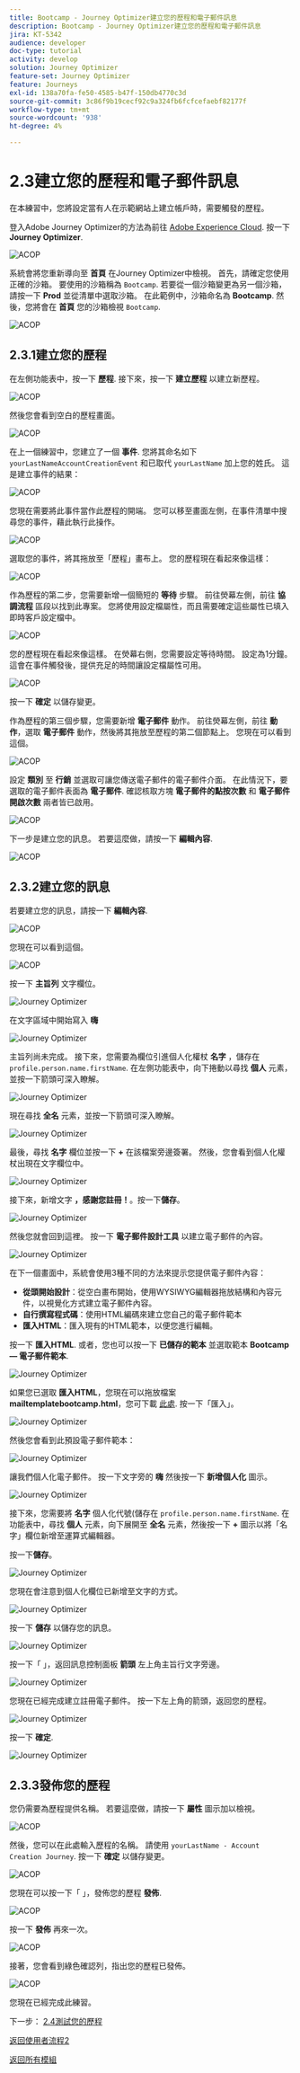 ```yaml
---
title: Bootcamp - Journey Optimizer建立您的歷程和電子郵件訊息
description: Bootcamp - Journey Optimizer建立您的歷程和電子郵件訊息
jira: KT-5342
audience: developer
doc-type: tutorial
activity: develop
solution: Journey Optimizer
feature-set: Journey Optimizer
feature: Journeys
exl-id: 138a70fa-fe50-4585-b47f-150db4770c3d
source-git-commit: 3c86f9b19cecf92c9a324fb6fcfcefaebf82177f
workflow-type: tm+mt
source-wordcount: '938'
ht-degree: 4%

---
```


# 2.3建立您的歷程和電子郵件訊息

在本練習中，您將設定當有人在示範網站上建立帳戶時，需要觸發的歷程。

登入Adobe Journey Optimizer的方法為前往 [Adobe Experience Cloud](https://experience.adobe.com). 按一下 **Journey Optimizer**.

![ACOP](./images/acophome.png)

系統會將您重新導向至 **首頁**  在Journey Optimizer中檢視。 首先，請確定您使用正確的沙箱。 要使用的沙箱稱為 `Bootcamp`. 若要從一個沙箱變更為另一個沙箱，請按一下 **Prod** 並從清單中選取沙箱。 在此範例中，沙箱命名為 **Bootcamp**. 然後，您將會在 **首頁** 您的沙箱檢視 `Bootcamp`.

![ACOP](./images/acoptriglp.png)

## 2.3.1建立您的歷程

在左側功能表中，按一下 **歷程**. 接下來，按一下 **建立歷程** 以建立新歷程。

![ACOP](./images/createjourney.png)

然後您會看到空白的歷程畫面。

![ACOP](./images/journeyempty.png)

在上一個練習中，您建立了一個 **事件**. 您將其命名如下 `yourLastNameAccountCreationEvent` 和已取代 `yourLastName` 加上您的姓氏。 這是建立事件的結果：

![ACOP](./images/eventdone.png)

您現在需要將此事件當作此歷程的開端。 您可以移至畫面左側，在事件清單中搜尋您的事件，藉此執行此操作。

![ACOP](./images/eventlist.png)

選取您的事件，將其拖放至「歷程」畫布上。 您的歷程現在看起來像這樣：

![ACOP](./images/journeyevent.png)

作為歷程的第二步，您需要新增一個簡短的 **等待** 步驟。 前往熒幕左側，前往 **協調流程** 區段以找到此專案。 您將使用設定檔屬性，而且需要確定這些屬性已填入即時客戶設定檔中。

![ACOP](./images/journeywait.png)

您的歷程現在看起來像這樣。 在熒幕右側，您需要設定等待時間。 設定為1分鐘。 這會在事件觸發後，提供充足的時間讓設定檔屬性可用。

![ACOP](./images/journeywait1.png)

按一下 **確定** 以儲存變更。

作為歷程的第三個步驟，您需要新增 **電子郵件** 動作。 前往熒幕左側，前往 **動作**，選取 **電子郵件** 動作，然後將其拖放至歷程的第二個節點上。 您現在可以看到這個。

![ACOP](./images/journeyactions.png)

設定 **類別** 至 **行銷** 並選取可讓您傳送電子郵件的電子郵件介面。 在此情況下，要選取的電子郵件表面為 **電子郵件**. 確認核取方塊 **電子郵件的點按次數** 和 **電子郵件開啟次數** 兩者皆已啟用。

![ACOP](./images/journeyactions1.png)

下一步是建立您的訊息。 若要這麼做，請按一下 **編輯內容**.

![ACOP](./images/journeyactions2.png)

## 2.3.2建立您的訊息

若要建立您的訊息，請按一下 **編輯內容**.

![ACOP](./images/journeyactions2.png)

您現在可以看到這個。

![ACOP](./images/journeyactions3.png)

按一下 **主旨列** 文字欄位。

![Journey Optimizer](./images/msg5.png)

在文字區域中開始寫入 **嗨**

![Journey Optimizer](./images/msg6.png)

主旨列尚未完成。 接下來，您需要為欄位引進個人化權杖 **名字** ，儲存在 `profile.person.name.firstName`. 在左側功能表中，向下捲動以尋找 **個人** 元素，並按一下箭頭可深入瞭解。

![Journey Optimizer](./images/msg7.png)

現在尋找 **全名** 元素，並按一下箭頭可深入瞭解。

![Journey Optimizer](./images/msg8.png)

最後，尋找 **名字** 欄位並按一下 **+** 在該檔案旁邊簽署。 然後，您會看到個人化權杖出現在文字欄位中。

![Journey Optimizer](./images/msg9.png)

接下來，新增文字 **，感謝您註冊！**。按一下&#x200B;**儲存**。

![Journey Optimizer](./images/msg10.png)

然後您就會回到這裡。 按一下 **電子郵件設計工具** 以建立電子郵件的內容。

![Journey Optimizer](./images/msg11.png)

在下一個畫面中，系統會使用3種不同的方法來提示您提供電子郵件內容：

- **從頭開始設計**：從空白畫布開始，使用WYSIWYG編輯器拖放結構和內容元件，以視覺化方式建立電子郵件內容。
- **自行撰寫程式碼**：使用HTML編碼來建立您自己的電子郵件範本
- **匯入HTML**：匯入現有的HTML範本，以便您進行編輯。

按一下 **匯入HTML**. 或者，您也可以按一下 **已儲存的範本** 並選取範本 **Bootcamp — 電子郵件範本**.

![Journey Optimizer](./images/msg12.png)

如果您已選取 **匯入HTML**，您現在可以拖放檔案 **mailtemplatebootcamp.html**，您可下載 [此處](../../assets/html/mailtemplatebootcamp.html.zip). 按一下「匯入」。

![Journey Optimizer](./images/msg13.png)

然後您會看到此預設電子郵件範本：

![Journey Optimizer](./images/msg14.png)

讓我們個人化電子郵件。 按一下文字旁的 **嗨** 然後按一下 **新增個人化** 圖示。

![Journey Optimizer](./images/msg35.png)

接下來，您需要將 **名字** 個人化代號(儲存在 `profile.person.name.firstName`. 在功能表中，尋找 **個人** 元素，向下展開至 **全名** 元素，然後按一下 **+** 圖示以將「名字」欄位新增至運算式編輯器。

按一下&#x200B;**儲存**。

![Journey Optimizer](./images/msg36.png)

您現在會注意到個人化欄位已新增至文字的方式。

![Journey Optimizer](./images/msg37.png)

按一下 **儲存** 以儲存您的訊息。

![Journey Optimizer](./images/msg55.png)

按一下「 」，返回訊息控制面板 **箭頭** 左上角主旨行文字旁邊。

![Journey Optimizer](./images/msg56.png)

您現在已經完成建立註冊電子郵件。 按一下左上角的箭頭，返回您的歷程。

![Journey Optimizer](./images/msg57.png)

按一下 **確定**.

![Journey Optimizer](./images/msg57a.png)

## 2.3.3發佈您的歷程

您仍需要為歷程提供名稱。 若要這麼做，請按一下 **屬性** 圖示加以檢視。

![ACOP](./images/journeyname.png)

然後，您可以在此處輸入歷程的名稱。 請使用 `yourLastName - Account Creation Journey`. 按一下 **確定** 以儲存變更。

![ACOP](./images/journeyname1.png)

您現在可以按一下「 」，發佈您的歷程 **發佈**.

![ACOP](./images/publishjourney.png)

按一下 **發佈** 再來一次。

![ACOP](./images/publish1.png)

接著，您會看到綠色確認列，指出您的歷程已發佈。

![ACOP](./images/published.png)

您現在已經完成此練習。

下一步： [2.4測試您的歷程](./ex4.md)

[返回使用者流程2](./uc2.md)

[返回所有模組](../../overview.md)